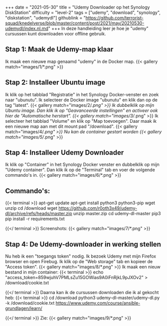 +++
date = "2021-05-30"
title = "Udemy Downloader op het Synology DiskStation"
difficulty = "level-2"
tags = ["udemy", "download", "synology", "diskstation", "udemydl"]
githublink = "https://github.com/terrorist-squad/knedelverse/blob/master/content/post/2021/may/20210530-udemydl/index.nl.md"
+++
In deze handleiding leer je hoe je "udemy" cursussen kunt downloaden voor offline gebruik.
## Stap 1: Maak de Udemy-map klaar
Ik maak een nieuwe map genaamd "udemy" in de Docker map.
{{< gallery match="images/1/*.png" >}}

## Stap 2: Installeer Ubuntu image
Ik klik op het tabblad "Registratie" in het Synology Docker-venster en zoek naar "ubunutu". Ik selecteer de Docker image "ubunutu" en klik dan op de tag "latest".
{{< gallery match="images/2/*.png" >}}
Ik dubbelklik op mijn Ubuntu image. Dan klik ik op "Geavanceerde instellingen" en activeer ook hier de "Automatische herstart".
{{< gallery match="images/3/*.png" >}}
Ik selecteer het tabblad "Volume" en klik op "Map toevoegen". Daar maak ik een nieuwe map aan met dit mount pad "/download".
{{< gallery match="images/4/*.png" >}}
Nu kan de container gestart worden
{{< gallery match="images/5/*.png" >}}

## Stap 4: Installeer Udemy Downloader
Ik klik op "Container" in het Synology Docker venster en dubbelklik op mijn "Udemy container". Dan klik ik op de "Terminal" tab en voer de volgende commando's in.
{{< gallery match="images/6/*.png" >}}

##  Commando's:

{{< terminal >}}
apt-get update
apt-get install python3 python3-pip wget unzip
cd /download
wget https://github.com/r0oth3x49/udemy-dl/archive/refs/heads/master.zip
unzip master.zip
cd udemy-dl-master
pip3 pip install -r requirements.txt

{{</ terminal >}}
Screenshots:
{{< gallery match="images/7/*.png" >}}

## Stap 4: De Udemy-downloader in werking stellen
Nu heb ik een "toegangs token" nodig. Ik bezoek Udemy met mijn Firefox browser en open Firebug. Ik klik op de "Web storage" tab en kopieer de "Access token".
{{< gallery match="images/8/*.png" >}}
Ik maak een nieuw bestand in mijn container:
{{< terminal >}}
echo "access_token=859wjuhV7PMLsZu15GOWias9A0iFnRjkL9pJXOv2" > /download/cookie.txt

{{</ terminal >}}
Daarna kan ik de cursussen downloaden die ik al gekocht heb:
{{< terminal >}}
cd /download
python3 udemy-dl-master/udemy-dl.py -k /download/cookie.txt https://www.udemy.com/course/ansible-grundlagen/learn/

{{</ terminal >}}
Zie:
{{< gallery match="images/9/*.png" >}}

